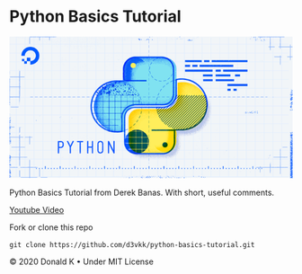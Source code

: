 # Python Basics Tutorial

![Dart Bird](https://github.com/d3vkk/python-basics-tutorial/blob/master/python.png)

Python Basics Tutorial from Derek Banas. With short, useful comments.

[Youtube Video](https://www.youtube.com/watch?v=H1elmMBnykA)

Fork or clone this repo
```
git clone https://github.com/d3vkk/python-basics-tutorial.git
```

© 2020 Donald K • Under MIT License
